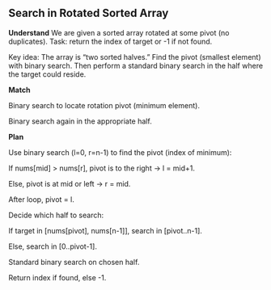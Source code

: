 ## Search in Rotated Sorted Array
**Understand**
We are given a sorted array rotated at some pivot (no duplicates). Task: return the index of target or -1 if not found.

Key idea: The array is “two sorted halves.” Find the pivot (smallest element) with binary search. Then perform a standard binary search in the half where the target could reside.

**Match**

Binary search to locate rotation pivot (minimum element).

Binary search again in the appropriate half.

**Plan**

Use binary search (l=0, r=n-1) to find the pivot (index of minimum):

If nums[mid] > nums[r], pivot is to the right → l = mid+1.

Else, pivot is at mid or left → r = mid.

After loop, pivot = l.

Decide which half to search:

If target in [nums[pivot], nums[n-1]], search in [pivot..n-1].

Else, search in [0..pivot-1].

Standard binary search on chosen half.

Return index if found, else -1.